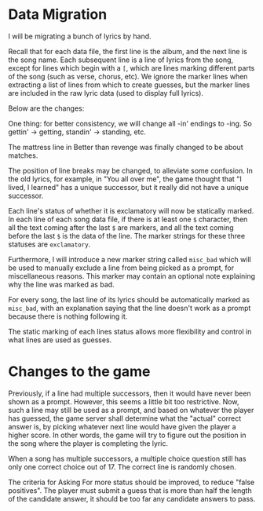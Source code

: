 # Data Migration

I will be migrating a bunch of lyrics by hand.

Recall that for each data file, the first line is the album,
and the next line is the song name. Each subsequent line
is a line of lyrics from the song, except for lines which
begin with a `[`, which are lines marking different
parts of the song (such as verse, chorus, etc). We ignore the marker lines
when extracting a list of lines from which to create guesses,
but the marker lines are included in the raw lyric data (used to display full lyrics).

Below are the changes:

One thing: for better consistency, we will change all -in' endings to -ing.
So gettin' -> getting, standin' -> standing, etc.

The mattress line in Better than revenge was finally changed to be about matches.

The position of line breaks may be changed, to alleviate some confusion. In the old lyrics,
for example, in "You all over me", the game thought that "I lived, I learned" has a unique
successor, but it really did not have a unique successor.

Each line's status of whether it is exclamatory
will now be statically marked. In each line of each song data file, 
if there is at least one `$` character,
then all the text coming after the last `$` are markers, and all the text
coming before the last `$` is the data of the line.
The marker strings for these three statuses are `exclamatory`.

Furthermore, I will introduce a new marker string called `misc_bad` which
will be used to manually exclude a line from being picked as a prompt,
for miscellaneous reasons. 
This marker may contain an optional note explaining why the line was marked as bad.

For every song, the last line of its lyrics should be automatically marked as `misc_bad`,
with an explanation saying that the line doesn't work as a prompt because there is nothing
following it.

The static marking of each lines status allows more flexibility and control in what
lines are used as guesses.

# Changes to the game

Previously, if a line had multiple successors, then it would have never been shown as a
prompt. However, this seems a little bit too restrictive. Now, such a line may still be used
as a prompt, and based on whatever the player has guessed, the game server shall determine
what the "actual" correct answer is, by picking whatever next line would have given the player
a higher score. In other words, the game will try to figure out the position in the song 
where the player is completing the lyric.

When a song has multiple successors, a multiple choice question still has only one
correct choice out of 17. The correct line is randomly chosen.

The criteria for Asking For more status should be improved, to reduce "false positives".
The player must submit a guess that is more than half the length of the candidate answer,
it should be too far any candidate answers to pass.



